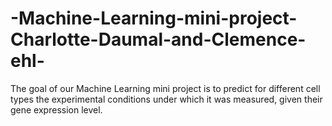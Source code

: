 # -Machine-Learning-mini-project-Charlotte-Daumal-and-Clemence-ehl-
The goal of our Machine Learning mini project is to predict for different cell types the experimental conditions under which it was measured, given their gene expression level.
